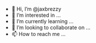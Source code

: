 - 👋 Hi, I’m @jaxbrezzy
- 👀 I’m interested in ...
- 🌱 I’m currently learning ...
- 💞️ I’m looking to collaborate on ...
- 📫 How to reach me ...

<!---
jaxbrezzy/jaxbrezzy is a ✨ special ✨ repository because its `README.md` (this file) appears on your GitHub profile.
You can click the Preview link to take a look at your changes.
--->
